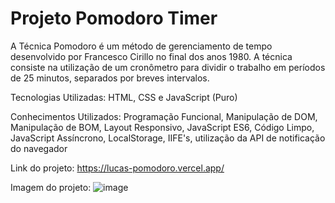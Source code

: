 # Projeto Pomodoro Timer

A Técnica Pomodoro é um método de gerenciamento de tempo desenvolvido por Francesco Cirillo no final dos anos 1980. A técnica consiste na utilização de um cronômetro para dividir o trabalho em períodos de 25 minutos, separados por breves intervalos.

Tecnologias Utilizadas: HTML, CSS e JavaScript (Puro)

Conhecimentos Utilizados: Programação Funcional, Manipulação de DOM, Manipulação de BOM, Layout Responsivo, JavaScript ES6, Código Limpo, JavaScript Assíncrono, LocalStorage, IIFE's, utilização da API de notificação do navegador

Link do projeto: https://lucas-pomodoro.vercel.app/

Imagem do projeto: ![image](https://github.com/lucwx/pomodoro/assets/103083001/2163c002-5b7c-4564-89e8-05d2f299c159)
